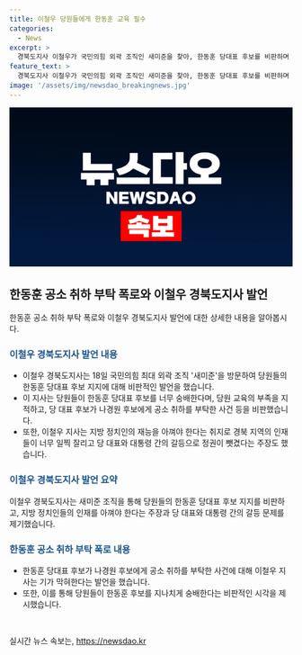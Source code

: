 ```yaml
---
title: 이철우 당원들에게 한동훈 교육 필수
categories:
  - News
excerpt: >
  경북도지사 이철우가 국민의힘 외곽 조직인 새미준을 찾아, 한동훈 당대표 후보를 비판하며 당원 교육 부족을 지적했다. 이어 당대표와 대통령이 싸울 경우 정권을 빼앗겨 망할 수 있다며 당대표 제도 폐지를 주장했다. 또한, 단순한 탤런트처럼 당원이 아닌 사람처럼 대우받지 말아야 한다고 강조했다. 
feature_text: >
  경북도지사 이철우가 국민의힘 외곽 조직인 새미준을 찾아, 한동훈 당대표 후보를 비판하며 당원 교육 부족을 지적했다. 이어 당대표와 대통령이 싸울 경우 정권을 빼앗겨 망할 수 있다며 당대표 제도 폐지를 주장했다. 또한, 단순한 탤런트처럼 당원이 아닌 사람처럼 대우받지 말아야 한다고 강조했다. 
image: '/assets/img/newsdao_breakingnews.jpg'
---
```


<p><img src="/assets/img/newsdao_breakingnews.jpg" alt="ontimetimes 속보" /></p>

<h2 data-ke-size="size26">한동훈 공소 취하 부탁 폭로와 이철우 경북도지사 발언</h2>

<p data-ke-size="size16">한동훈 공소 취하 부탁 폭로와 이철우 경북도지사 발언에 대한 상세한 내용을 알아봅시다.</p>

<h3><b><span style="color: #1a5490;">이철우 경북도지사 발언 내용</span></b></h3>

<ul>
  <li>이철우 경북도지사는 18일 국민의힘 최대 외곽 조직 '새미준'을 방문하여 당원들의 한동훈 당대표 후보 지지에 대해 비판적인 발언을 했습니다.</li>
  <li>이 지사는 당원들이 한동훈 당대표 후보를 너무 숭배한다며, 당원 교육의 부족을 지적하고, 당 대표 후보가 나경원 후보에게 공소 취하를 부탁한 사건 등을 비판했습니다.</li>
  <li>또한, 이철우 지사는 지방 정치인의 재능을 아껴야 한다는 취지로 경북 지역의 인재들이 너무 일찍 잘리고 당 대표와 대통령 간의 갈등으로 정권이 뺏겼다는 주장도 했습니다.</li>
</ul>

<h3><b><span style="color: #1a5490;">이철우 경북도지사 발언 요약</span></b></h3>

<p data-ke-size="size16">이철우 경북도지사는 새미준 조직을 통해 당원들의 한동훈 당대표 후보 지지를 비판하고, 지방 정치인들의 인재를 아껴야 한다는 주장과 당 대표와 대통령 간의 갈등 문제를 제기했습니다.</p>

<h3><b><span style="color: #1a5490;">한동훈 공소 취하 부탁 폭로 내용</span></b></h3>

<ul>
  <li>한동훈 당대표 후보가 나경원 후보에게 공소 취하를 부탁한 사건에 대해 이철우 지사는 기가 막혀한다는 발언을 했습니다.</li>
  <li>또한, 이를 통해 당원들이 한동훈 후보를 지나치게 숭배한다는 비판적인 시각을 제시했습니다.</li>
</ul>

<p data-ke-size="size16">&nbsp;</p>
실시간 뉴스 속보는, <a href="https://newsdao.kr" rel="dofollow">https://newsdao.kr</a>


